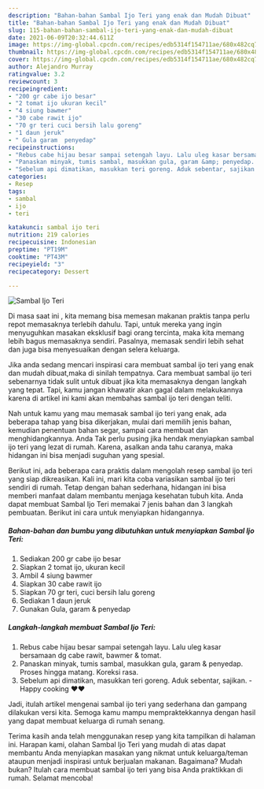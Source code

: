 ```yaml
---
description: "Bahan-bahan Sambal Ijo Teri yang enak dan Mudah Dibuat"
title: "Bahan-bahan Sambal Ijo Teri yang enak dan Mudah Dibuat"
slug: 115-bahan-bahan-sambal-ijo-teri-yang-enak-dan-mudah-dibuat
date: 2021-06-09T20:32:44.611Z
image: https://img-global.cpcdn.com/recipes/edb5314f154711ae/680x482cq70/sambal-ijo-teri-foto-resep-utama.jpg
thumbnail: https://img-global.cpcdn.com/recipes/edb5314f154711ae/680x482cq70/sambal-ijo-teri-foto-resep-utama.jpg
cover: https://img-global.cpcdn.com/recipes/edb5314f154711ae/680x482cq70/sambal-ijo-teri-foto-resep-utama.jpg
author: Alejandro Murray
ratingvalue: 3.2
reviewcount: 3
recipeingredient:
- "200 gr cabe ijo besar"
- "2 tomat ijo ukuran kecil"
- "4 siung bawmer"
- "30 cabe rawit ijo"
- "70 gr teri cuci bersih lalu goreng"
- "1 daun jeruk"
- " Gula garam  penyedap"
recipeinstructions:
- "Rebus cabe hijau besar sampai setengah layu. Lalu uleg kasar bersamaan dg cabe rawit, bawmer &amp; tomat."
- "Panaskan minyak, tumis sambal, masukkan gula, garam &amp; penyedap. Proses hingga matang. Koreksi rasa."
- "Sebelum api dimatikan, masukkan teri goreng. Aduk sebentar, sajikan. Happy cooking ❤❤"
categories:
- Resep
tags:
- sambal
- ijo
- teri

katakunci: sambal ijo teri 
nutrition: 219 calories
recipecuisine: Indonesian
preptime: "PT19M"
cooktime: "PT43M"
recipeyield: "3"
recipecategory: Dessert

---
```



![Sambal Ijo Teri](https://img-global.cpcdn.com/recipes/edb5314f154711ae/680x482cq70/sambal-ijo-teri-foto-resep-utama.jpg)

Di masa  saat ini , kita memang bisa memesan makanan praktis tanpa perlu repot memasaknya terlebih dahulu. Tapi, untuk mereka yang ingin menyuguhkan masakan eksklusif bagi orang tercinta, maka kita memang lebih bagus memasaknya sendiri. Pasalnya, memasak sendiri lebih sehat dan juga bisa menyesuaikan dengan selera keluarga.

Jika anda sedang mencari inspirasi cara membuat sambal ijo teri yang enak dan mudah dibuat,maka di sinilah tempatnya. Cara membuat sambal ijo teri  sebenarnya tidak sulit untuk dibuat jika kita memasaknya dengan langkah yang tepat. Tapi, kamu jangan khawatir akan gagal dalam melakukannya 
karena di artikel ini kami akan membahas sambal ijo teri dengan teliti.  



Nah untuk kamu yang mau memasak sambal ijo teri yang enak, ada beberapa tahap yang bisa dikerjakan, mulai dari memilih jenis bahan, kemudian penentuan bahan segar, sampai cara membuat dan menghidangkannya. Anda Tak perlu pusing jika hendak menyiapkan sambal ijo teri yang lezat di rumah. Karena, asalkan anda  tahu caranya, maka hidangan ini bisa menjadi suguhan yang spesial.

Berikut ini, ada beberapa cara praktis  dalam mengolah resep sambal ijo teri yang siap dikreasikan. Kali ini, mari kita coba variasikan sambal ijo teri sendiri di rumah. Tetap dengan bahan sederhana, hidangan ini bisa memberi manfaat dalam membantu menjaga kesehatan tubuh kita. Anda dapat membuat Sambal Ijo Teri memakai 7 jenis bahan dan 3 langkah pembuatan. Berikut ini cara untuk menyiapkan hidangannya.

<!--inarticleads1-->

##### Bahan-bahan dan bumbu yang dibutuhkan untuk menyiapkan Sambal Ijo Teri:

1. Sediakan 200 gr cabe ijo besar
1. Siapkan 2 tomat ijo, ukuran kecil
1. Ambil 4 siung bawmer
1. Siapkan 30 cabe rawit ijo
1. Siapkan 70 gr teri, cuci bersih lalu goreng
1. Sediakan 1 daun jeruk
1. Gunakan  Gula, garam &amp; penyedap




<!--inarticleads2-->

##### Langkah-langkah membuat Sambal Ijo Teri:

1. Rebus cabe hijau besar sampai setengah layu. Lalu uleg kasar bersamaan dg cabe rawit, bawmer &amp; tomat.
1. Panaskan minyak, tumis sambal, masukkan gula, garam &amp; penyedap. Proses hingga matang. Koreksi rasa.
1. Sebelum api dimatikan, masukkan teri goreng. Aduk sebentar, sajikan. - Happy cooking ❤❤




Jadi, itulah artikel mengenai  sambal ijo teri  yang sederhana dan gampang dilakukan versi kita. Semoga kamu mampu mempraktekkannya dengan hasil yang dapat membuat keluarga di rumah senang. 

Terima kasih anda telah menggunakan resep yang kita tampilkan di halaman ini. Harapan kami, olahan  Sambal Ijo Teri yang mudah di atas dapat membantu Anda menyiapkan masakan yang nikmat untuk keluarga/teman ataupun menjadi inspirasi untuk berjualan makanan. Bagaimana? Mudah bukan? Itulah cara membuat sambal ijo teri yang bisa Anda praktikkan di rumah. Selamat mencoba!

